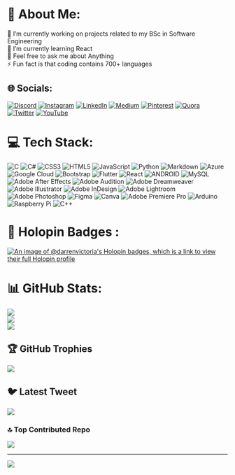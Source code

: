 # 💫 About Me:
🔭 I’m currently working on projects related to my BSc in Software Engineering<br>🌱 I’m currently learning React<br>💬 Feel free to ask me about Anything<br>⚡ Fun fact is that coding contains 700+ languages


## 🌐 Socials:
[![Discord](https://img.shields.io/badge/Discord-%237289DA.svg?logo=discord&logoColor=white)](https://discord.gg/darrenvictoria) [![Instagram](https://img.shields.io/badge/Instagram-%23E4405F.svg?logo=Instagram&logoColor=white)](https://instagram.com/darren.victoria.x) [![LinkedIn](https://img.shields.io/badge/LinkedIn-%230077B5.svg?logo=linkedin&logoColor=white)](https://linkedin.com/in/DarrenVictoria) [![Medium](https://img.shields.io/badge/Medium-12100E?logo=medium&logoColor=white)](https://medium.com/@darrenvictoria2) [![Pinterest](https://img.shields.io/badge/Pinterest-%23E60023.svg?logo=Pinterest&logoColor=white)](https://pinterest.com/darrenvictoria) [![Quora](https://img.shields.io/badge/Quora-%23B92B27.svg?logo=Quora&logoColor=white)](https://www.quora.com/profile/Darren-Victoria) [![Twitter](https://img.shields.io/badge/Twitter-%231DA1F2.svg?logo=Twitter&logoColor=white)](https://twitter.com/JDarrenV) [![YouTube](https://img.shields.io/badge/YouTube-%23FF0000.svg?logo=YouTube&logoColor=white)](https://youtube.com/@DarrenVictoria) 

# 💻 Tech Stack:
![C](https://img.shields.io/badge/c-%2300599C.svg?style=for-the-badge&logo=c&logoColor=white) ![C#](https://img.shields.io/badge/c%23-%23239120.svg?style=for-the-badge&logo=c-sharp&logoColor=white) ![CSS3](https://img.shields.io/badge/css3-%231572B6.svg?style=for-the-badge&logo=css3&logoColor=white) ![HTML5](https://img.shields.io/badge/html5-%23E34F26.svg?style=for-the-badge&logo=html5&logoColor=white) ![JavaScript](https://img.shields.io/badge/javascript-%23323330.svg?style=for-the-badge&logo=javascript&logoColor=%23F7DF1E) ![Python](https://img.shields.io/badge/python-3670A0?style=for-the-badge&logo=python&logoColor=ffdd54) ![Markdown](https://img.shields.io/badge/markdown-%23000000.svg?style=for-the-badge&logo=markdown&logoColor=white) ![Azure](https://img.shields.io/badge/azure-%230072C6.svg?style=for-the-badge&logo=azure-devops&logoColor=white) ![Google Cloud](https://img.shields.io/badge/Google%20Cloud-%234285F4.svg?style=for-the-badge&logo=google-cloud&logoColor=white) ![Bootstrap](https://img.shields.io/badge/bootstrap-%23563D7C.svg?style=for-the-badge&logo=bootstrap&logoColor=white) ![Flutter](https://img.shields.io/badge/Flutter-%2302569B.svg?style=for-the-badge&logo=Flutter&logoColor=white) ![React](https://img.shields.io/badge/react-%2320232a.svg?style=for-the-badge&logo=react&logoColor=%2361DAFB) ![ANDROID](https://img.shields.io/badge/android-%2320232a.svg?style=for-the-badge&logo=android&logoColor=%a4c639) ![MySQL](https://img.shields.io/badge/mysql-%2300f.svg?style=for-the-badge&logo=mysql&logoColor=white) ![Adobe After Effects](https://img.shields.io/badge/Adobe%20After%20Effects-9999FF.svg?style=for-the-badge&logo=Adobe%20After%20Effects&logoColor=white) ![Adobe Audition](https://img.shields.io/badge/Adobe%20Audition-9999FF.svg?style=for-the-badge&logo=Adobe%20Audition&logoColor=white) ![Adobe Dreamweaver](https://img.shields.io/badge/Adobe%20Dreamweaver-FF61F6.svg?style=for-the-badge&logo=Adobe%20Dreamweaver&logoColor=white) ![Adobe Illustrator](https://img.shields.io/badge/adobeillustrator-%23FF9A00.svg?style=for-the-badge&logo=adobeillustrator&logoColor=white) ![Adobe InDesign](https://img.shields.io/badge/Adobe%20InDesign-49021F?style=for-the-badge&logo=adobeindesign&logoColor=white) ![Adobe Lightroom](https://img.shields.io/badge/Adobe%20Lightroom-31A8FF.svg?style=for-the-badge&logo=Adobe%20Lightroom&logoColor=white) ![Adobe Photoshop](https://img.shields.io/badge/adobephotoshop-%2331A8FF.svg?style=for-the-badge&logo=adobephotoshop&logoColor=white) 	![Figma](https://img.shields.io/badge/figma-%23F24E1E.svg?style=for-the-badge&logo=figma&logoColor=white) ![Canva](https://img.shields.io/badge/Canva-%2300C4CC.svg?style=for-the-badge&logo=Canva&logoColor=white) ![Adobe Premiere Pro](https://img.shields.io/badge/Adobe%20Premiere%20Pro-9999FF.svg?style=for-the-badge&logo=Adobe%20Premiere%20Pro&logoColor=white) ![Arduino](https://img.shields.io/badge/-Arduino-00979D?style=for-the-badge&logo=Arduino&logoColor=white) ![Raspberry Pi](https://img.shields.io/badge/-RaspberryPi-C51A4A?style=for-the-badge&logo=Raspberry-Pi) ![C++](https://img.shields.io/badge/c++-%2300599C.svg?style=for-the-badge&logo=c%2B%2B&logoColor=white)

# 📛 Holopin Badges :
[![An image of @darrenvictoria's Holopin badges, which is a link to view their full Holopin profile](https://holopin.me/darrenvictoria)](https://holopin.io/@darrenvictoria)

# 📊 GitHub Stats:
![](https://github-readme-stats.vercel.app/api?username=darrenvictoria&theme=algolia&hide_border=false&include_all_commits=true&count_private=true)<br/>
![](https://github-readme-streak-stats.herokuapp.com/?user=darrenvictoria&theme=algolia&hide_border=false)<br/>
![](https://github-readme-stats.vercel.app/api/top-langs/?username=darrenvictoria&theme=algolia&hide_border=false&include_all_commits=true&count_private=true&layout=compact)

## 🏆 GitHub Trophies
![](https://github-profile-trophy.vercel.app/?username=darrenvictoria&theme=tokyonight&no-frame=false&no-bg=false&margin-w=4)

## 🐦 Latest Tweet
[![](https://gtce.itsvg.in/api?username=JDarrenV)](https://github.com/VishwaGauravIn/github-twitter-card-embed)

### 🔝 Top Contributed Repo
![](https://github-contributor-stats.vercel.app/api?username=darrenvictoria&limit=5&theme=tokyonight&combine_all_yearly_contributions=true)

---
[![](https://visitcount.itsvg.in/api?id=darrenvictoria&icon=0&color=0)](https://visitcount.itsvg.in)

<!-- Proudly created with GPRM ( https://gprm.itsvg.in ) -->